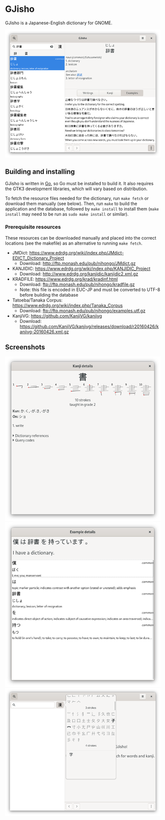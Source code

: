 # GJisho

GJisho is a Japanese-English dictionary for GNOME.

![A screenshot of GJisho showing the main interface](static/gjisho.png)

## Building and installing

GJisho is written in [Go](https://golang.org/), so Go must be installed to build
it. It also requires the GTK3 development libraries, which will vary based on
distribution.

To fetch the resource files needed for the dictionary, run `make fetch` or
download them manually (see below). Then, run `make` to build the application
and the database, followed by `make install` to install them (`make install` may
need to be run as `sudo make install` or similar).

### Prerequisite resources

These resources can be downloaded manually and placed into the correct locations
(see the makefile) as an alternative to running `make fetch`.

- JMDict: <https://www.edrdg.org/wiki/index.php/JMdict-EDICT_Dictionary_Project>
  - Download: <http://ftp.monash.edu/pub/nihongo/JMdict.gz>
- KANJIDIC: <https://www.edrdg.org/wiki/index.php/KANJIDIC_Project>
  - Download: <http://www.edrdg.org/kanjidic/kanjidic2.xml.gz>
- KRADFILE: <https://www.edrdg.org/krad/kradinf.html>
  - Download: <ftp://ftp.monash.edu/pub/nihongo/kradfile.gz>
  - Note: this file is encoded in EUC-JP and must be converted to UTF-8 before
    building the database
- Tatoeba/Tanaka Corpus: <https://www.edrdg.org/wiki/index.php/Tanaka_Corpus>
  - Download: <ftp://ftp.monash.edu/pub/nihongo/examples.utf.gz>
- KanjiVG: <https://github.com/KanjiVG/kanjivg>
  - Download: <https://github.com/KanjiVG/kanjivg/releases/download/r20160426/kanjivg-20160426.xml.gz>

## Screenshots

![A screenshot of GJisho showing the kanji details view](static/kanji-details.png)
![A screenshot of GJisho showing the example details view](static/example-details.png)
![A screenshot of GJisho showing the kanji composition popup](static/kanji-compose.png)
